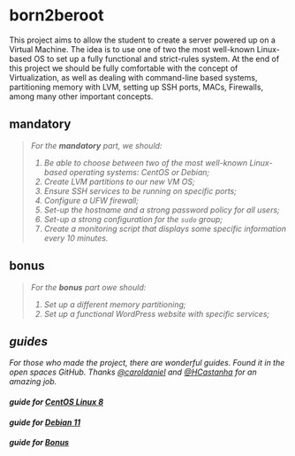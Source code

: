 # born2beroot

This project aims to allow the student to create a server powered up on a Virtual Machine. The idea is to use one of two the most well-known Linux-based OS to set up a fully functional and strict-rules system. At the end of this project we should be fully comfortable with the concept of Virtualization, as well as dealing with command-line based systems, partitioning memory with LVM, setting up SSH ports, MACs, Firewalls, among many other important concepts.

## mandatory
> <i>For the <b>mandatory</b> part, we should:
> 1. Be able to choose between two of the most well-known Linux-based operating systems: CentOS or Debian;
> 2. Create LVM partitions to our new VM OS;
> 3. Ensure SSH services to be running on specific ports;
> 4. Configure a UFW firewall;
> 5. Set-up the hostname and a strong password policy for all users;
> 6. Set-up a strong configuration for the `sudo` group;
> 7. Create a monitoring script that displays some specific information every 10 minutes.</i>

## bonus
> <i>For the <b>bonus</b> part owe should:
> 1. Set up a different memory partitioning;
> 2. Set up a functional WordPress website with specific services;

## guides
For those who made the project, there are wonderful guides. Found it in the open spaces GitHub. Thanks <a href="https://github.com/caroldaniel">@caroldaniel</a> and <a href="https://github.com/HCastanha">@HCastanha</a> for an amazing job.
#### guide for [CentOS Linux 8](https://github.com/caroldaniel/42sp-cursus-born2beroot/blob/master/guides/CentOS-en.md)
#### guide for [Debian 11](https://github.com/caroldaniel/42sp-cursus-born2beroot/blob/master/guides/Debian-en.md)
#### guide for [Bonus](https://github.com/caroldaniel/42sp-cursus-born2beroot/blob/master/guides/Bonus-en.md)
